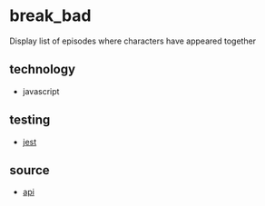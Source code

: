 # break_bad

Display list of episodes where characters have appeared together

## technology 
- javascript

## testing
- [jest](https://jestjs.io/docs/getting-started)

## source
- [api](breakingbadapi.com)